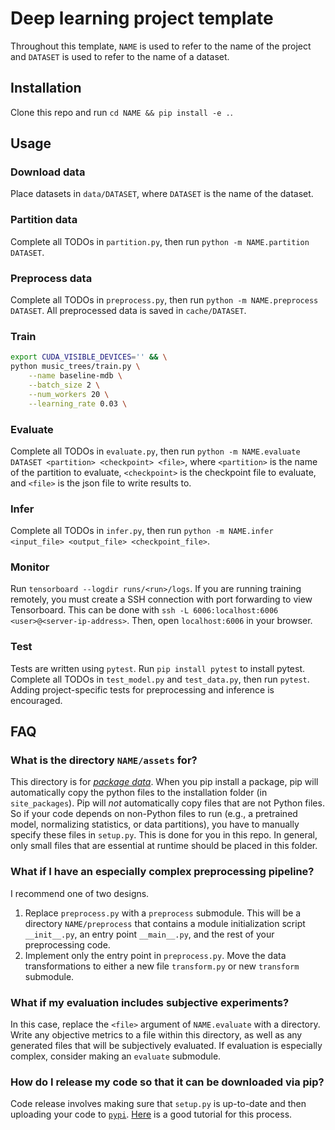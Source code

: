 # Deep learning project template

Throughout this template, `NAME` is used to refer to the name of the project
and `DATASET` is used to refer to the name of a dataset.


## Installation

Clone this repo and run `cd NAME && pip install -e .`.

## Usage

### Download data

Place datasets in `data/DATASET`, where `DATASET` is the name of the dataset.


### Partition data

Complete all TODOs in `partition.py`, then run `python -m NAME.partition
DATASET`.


### Preprocess data

Complete all TODOs in `preprocess.py`, then run `python -m NAME.preprocess
DATASET`. All preprocessed data is saved in `cache/DATASET`.


### Train

```bash 
export CUDA_VISIBLE_DEVICES='' && \
python music_trees/train.py \
    --name baseline-mdb \
    --batch_size 2 \
    --num_workers 20 \
    --learning_rate 0.03 \ 
```

### Evaluate

Complete all TODOs in `evaluate.py`, then run `python -m NAME.evaluate DATASET
<partition> <checkpoint> <file>`, where `<partition>` is the name of the
partition to evaluate, `<checkpoint>` is the checkpoint file to evaluate, and
`<file>` is the json file to write results to.


### Infer

Complete all TODOs in `infer.py`, then run `python -m NAME.infer
<input_file> <output_file> <checkpoint_file>`.


### Monitor

Run `tensorboard --logdir runs/<run>/logs`. If you are running training
remotely, you must create a SSH connection with port forwarding to view
Tensorboard. This can be done with `ssh -L 6006:localhost:6006
<user>@<server-ip-address>`. Then, open `localhost:6006` in your browser.


### Test

Tests are written using `pytest`. Run `pip install pytest` to install pytest.
Complete all TODOs in `test_model.py` and `test_data.py`, then run `pytest`.
Adding project-specific tests for preprocessing and inference is encouraged.


## FAQ

### What is the directory `NAME/assets` for?

This directory is for
[_package data_](https://packaging.python.org/guides/distributing-packages-using-setuptools/#package-data).
When you pip install a package, pip will
automatically copy the python files to the installation folder (in
`site_packages`). Pip will _not_ automatically copy files that are not Python
files. So if your code depends on non-Python files to run (e.g., a pretrained
model, normalizing statistics, or data partitions), you have to manually
specify these files in `setup.py`. This is done for you in this repo. In
general, only small files that are essential at runtime should be placed in
this folder.


### What if I have an especially complex preprocessing pipeline?

I recommend one of two designs.
1. Replace `preprocess.py` with a `preprocess` submodule. This will
be a directory `NAME/preprocess` that contains a module initialization script
`__init__.py`, an entry point `__main__.py`, and the rest of your preprocessing
code.
2. Implement only the entry point in `preprocess.py`. Move the data
transformations to either a new file `transform.py` or new `transform`
submodule.


### What if my evaluation includes subjective experiments?

In this case, replace the `<file>` argument of `NAME.evaluate` with a
directory. Write any objective metrics to a file within this directory, as well
as any generated files that will be subjectively evaluated. If evaluation
is especially complex, consider making an `evaluate` submodule.


### How do I release my code so that it can be downloaded via pip?

Code release involves making sure that `setup.py` is up-to-date and then
uploading your code to [`pypi`](https://www.pypi.org).
[Here](https://packaging.python.org/tutorials/packaging-projects/) is a good
tutorial for this process.
